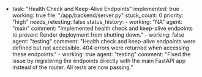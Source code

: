   - task: "Health Check and Keep-Alive Endpoints"
    implemented: true
    working: true
    file: "/app/backend/server.py"
    stuck_count: 0
    priority: "high"
    needs_retesting: false
    status_history:
        - working: "NA"
          agent: "main"
          comment: "Implemented health check and keep-alive endpoints to prevent Render deployment from shutting down."
        - working: false
          agent: "testing"
          comment: "Health check and keep-alive endpoints were defined but not accessible. 404 errors were returned when accessing these endpoints."
        - working: true
          agent: "testing"
          comment: "Fixed the issue by registering the endpoints directly with the main FastAPI app instead of the router. All tests are now passing."